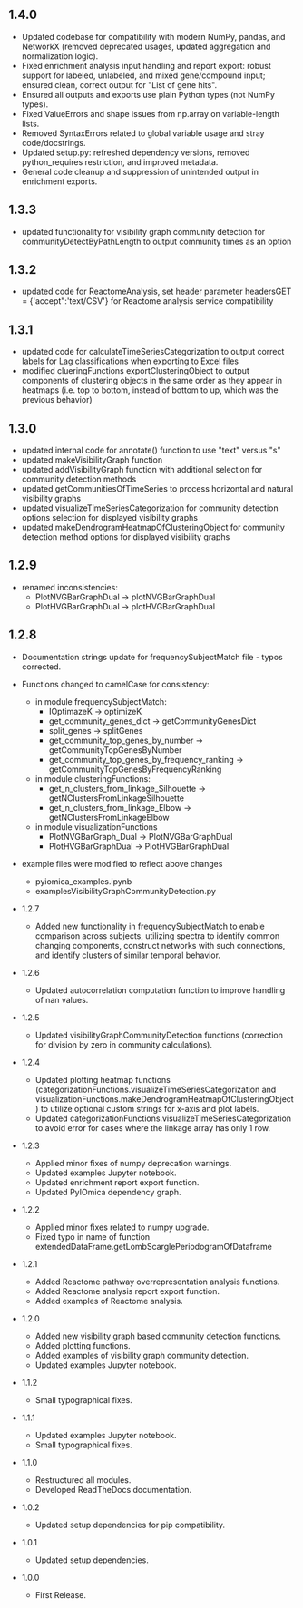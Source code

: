 ## 1.4.0

- Updated codebase for compatibility with modern NumPy, pandas, and NetworkX (removed deprecated usages, updated aggregation and normalization logic).
- Fixed enrichment analysis input handling and report export: robust support for labeled, unlabeled, and mixed gene/compound input; ensured clean, correct output for "List of gene hits".
- Ensured all outputs and exports use plain Python types (not NumPy types).
- Fixed ValueErrors and shape issues from np.array on variable-length lists.
- Removed SyntaxErrors related to global variable usage and stray code/docstrings.
- Updated setup.py: refreshed dependency versions, removed python_requires restriction, and improved metadata.
- General code cleanup and suppression of unintended output in enrichment exports.

## 1.3.3

- updated functionality for visibility graph community detection for communityDetectByPathLength to output community times as an option

## 1.3.2

- updated code for ReactomeAnalysis, set header parameter headersGET = {'accept":'text/CSV'} for Reactome analysis service compatibility

## 1.3.1

- updated code for calculateTimeSeriesCategorization to output correct labels for Lag classifications when exporting to Excel files
- modified clueringFunctions exportClusteringObject to output components of clustering objects in the same order as they appear in heatmaps (i.e. top to bottom, instead of bottom to up, which was the previous behavior)

## 1.3.0

- updated internal code for annotate() function to use "text" versus "s"
- updated makeVisibilityGraph function
- updated addVisibilityGraph function with additional selection for community detection methods
- updated getCommunitiesOfTimeSeries to process horizontal and natural visibility graphs
- updated visualizeTimeSeriesCategorization for community detection options selection for displayed visibility graphs
- updated makeDendrogramHeatmapOfClusteringObject for community detection method options for displayed visibility graphs

## 1.2.9

- renamed inconsistencies:
  - PlotNVGBarGraphDual -> plotNVGBarGraphDual
  - PlotHVGBarGraphDual -> plotHVGBarGraphDual

## 1.2.8

- Documentation strings update for frequencySubjectMatch file - typos corrected.
- Functions changed to camelCase for consistency:
  - in module frequencySubjectMatch:
    - IOptimazeK -> optimizeK
    - get_community_genes_dict -> getCommunityGenesDict
    - split_genes -> splitGenes
    - get_community_top_genes_by_number -> getCommunityTopGenesByNumber
    - get_community_top_genes_by_frequency_ranking -> getCommunityTopGenesByFrequencyRanking
  - in module clusteringFunctions:
    - get_n_clusters_from_linkage_Silhouette -> getNClustersFromLinkageSilhouette
    - get_n_clusters_from_linkage_Elbow -> getNClustersFromLinkageElbow
  - in module visualizationFunctions
    - PlotNVGBarGraph_Dual -> PlotNVGBarGraphDual
    - PlotHVGBarGraphDual -> PlotHVGBarGraphDual
- example files were modified to reflect above changes
  - pyiomica_examples.ipynb
  - examplesVisibilityGraphCommunityDetection.py


- 1.2.7
   * Added new functionality in frequencySubjectMatch to enable comparison across subjects, utilizing spectra to identify common changing components, construct networks with such connections, and identify clusters of similar temporal behavior.

- 1.2.6

   * Updated autocorrelation computation function to improve handling of nan values.

- 1.2.5

   * Updated visibilityGraphCommunityDetection functions (correction for division by zero in community calculations).

- 1.2.4

   * Updated plotting heatmap functions (categorizationFunctions.visualizeTimeSeriesCategorization and visualizationFunctions.makeDendrogramHeatmapOfClusteringObject) to utilize optional custom strings for x-axis and plot labels.
   * Updated categorizationFunctions.visualizeTimeSeriesCategorization to avoid error for cases where the linkage array has only 1 row.


- 1.2.3

   * Applied minor fixes of numpy deprecation warnings.
   * Updated examples Jupyter notebook.
   * Updated enrichment report export function.
   * Updated PyIOmica dependency graph.

- 1.2.2

   * Applied minor fixes related to numpy upgrade.
   * Fixed typo in name of function extendedDataFrame.getLombScarglePeriodogramOfDataframe 

- 1.2.1

   * Added Reactome pathway overrepresentation analysis functions. 
   * Added Reactome analysis report export function. 
   * Added examples of Reactome analysis. 
   
- 1.2.0

   * Added new visibility graph based community detection functions. 
   * Added plotting functions. 
   * Added examples of visibility graph community detection. 
   * Updated examples Jupyter notebook. 


- 1.1.2

   * Small typographical fixes.


- 1.1.1

   * Updated examples Jupyter notebook. 
   * Small typographical fixes.


- 1.1.0

   * Restructured all modules. 
   * Developed ReadTheDocs documentation.


- 1.0.2

   * Updated setup dependencies for pip compatibility.


- 1.0.1 

   * Updated setup dependencies.


- 1.0.0

   * First Release.
